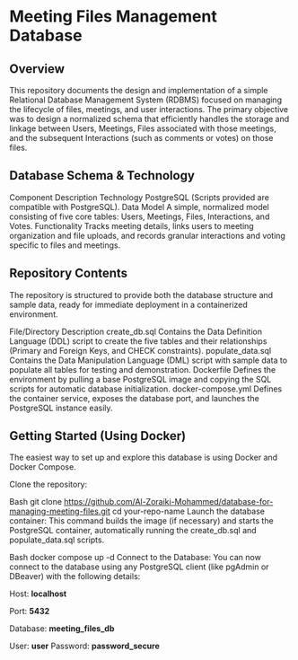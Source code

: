 # Meeting Files Management Database
## Overview
This repository documents the design and implementation of a simple Relational Database Management System (RDBMS) focused on managing the lifecycle of files, meetings, and user interactions.
The primary objective was to design a normalized schema that efficiently handles the storage and linkage between Users, Meetings, Files associated with those meetings, and the subsequent Interactions (such as comments or votes) on those files.

## Database Schema & Technology
Component	Description
Technology	PostgreSQL (Scripts provided are compatible with PostgreSQL).
Data Model	A simple, normalized model consisting of five core tables: Users, Meetings, Files, Interactions, and Votes.
Functionality	Tracks meeting details, links users to meeting organization and file uploads, and records granular interactions and voting specific to files and meetings.

## Repository Contents
The repository is structured to provide both the database structure and sample data, ready for immediate deployment in a containerized environment.

File/Directory	Description
create_db.sql	Contains the Data Definition Language (DDL) script to create the five tables and their relationships (Primary and Foreign Keys, and CHECK constraints).
populate_data.sql	Contains the Data Manipulation Language (DML) script with sample data to populate all tables for testing and demonstration.
Dockerfile	Defines the environment by pulling a base PostgreSQL image and copying the SQL scripts for automatic database initialization.
docker-compose.yml	Defines the container service, exposes the database port, and launches the PostgreSQL instance easily.

## Getting Started (Using Docker)
The easiest way to set up and explore this database is using Docker and Docker Compose.

Clone the repository:

Bash
git clone https://github.com/Al-Zoraiki-Mohammed/database-for-managing-meeting-files.git
cd your-repo-name
Launch the database container:
This command builds the image (if necessary) and starts the PostgreSQL container, automatically running the create_db.sql and populate_data.sql scripts.

Bash
docker compose up -d
Connect to the Database:
You can now connect to the database using any PostgreSQL client (like pgAdmin or DBeaver) with the following details:

Host: **localhost**

Port: **5432**

Database: **meeting_files_db**

User: **user**
Password: **password_secure**
